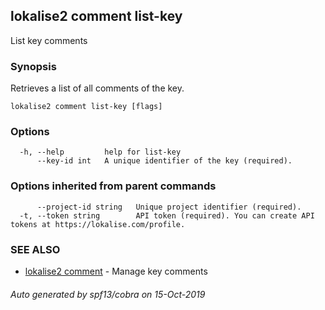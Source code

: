 ## lokalise2 comment list-key

List key comments

### Synopsis

Retrieves a list of all comments of the key.

```
lokalise2 comment list-key [flags]
```

### Options

```
  -h, --help         help for list-key
      --key-id int   A unique identifier of the key (required).
```

### Options inherited from parent commands

```
      --project-id string   Unique project identifier (required).
  -t, --token string        API token (required). You can create API tokens at https://lokalise.com/profile.
```

### SEE ALSO

* [lokalise2 comment](lokalise2_comment.md)	 - Manage key comments

###### Auto generated by spf13/cobra on 15-Oct-2019
